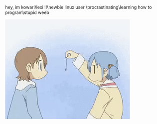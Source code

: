 hey, im kowari/lexi !!\newbie linux user \procrastinating\learning how to program\stupid weeb

![nom](https://github.com/kowariclaws/kowariclaws/blob/main/nom.gif)
